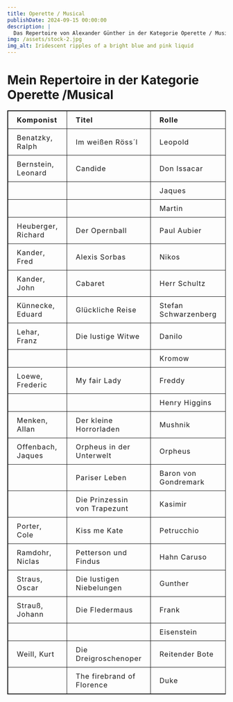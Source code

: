 ```yaml
---
title: Operette / Musical
publishDate: 2024-09-15 00:00:00
description: |
  Das Repertoire von Alexander Günther in der Kategorie Operette / Musical
img: /assets/stock-2.jpg
img_alt: Iridescent ripples of a bright blue and pink liquid
---
```

# Mein Repertoire in der Kategorie Operette /Musical


| Komponist         | Titel                          | Rolle                    | Sprache    |
|-------------------|-------------------------------|--------------------------|------------|
| Benatzky, Ralph   | Im weißen Röss´l              | Leopold                  |            |
| Bernstein, Leonard | Candide                       | Don Issacar              |            |
|                   |                               | Jaques                   |            |
|                   |                               | Martin                   |            |
| Heuberger, Richard | Der Opernball                 | Paul Aubier              |            |
| Kander, Fred      | Alexis Sorbas                 | Nikos                    |            |
| Kander, John      | Cabaret                       | Herr Schultz             |            |
| Künnecke, Eduard  | Glückliche Reise              | Stefan Schwarzenberg     |            |
| Lehar, Franz      | Die lustige Witwe             | Danilo                   |            |
|                   |                               | Kromow                   |            |
| Loewe, Frederic   | My fair Lady                  | Freddy                   |            |
|                   |                               | Henry Higgins            |            |
| Menken, Allan     | Der kleine Horrorladen        | Mushnik                  |            |
| Offenbach, Jaques | Orpheus in der Unterwelt      | Orpheus                  |            |
|                   | Pariser Leben                 | Baron von Gondremark     |            |
|                   | Die Prinzessin von Trapezunt  | Kasimir                  |            |
| Porter, Cole      | Kiss me Kate                  | Petrucchio               |            |
| Ramdohr, Niclas   | Petterson und Findus          | Hahn Caruso              |            |
| Straus, Oscar     | Die lustigen Niebelungen      | Gunther                  |            |
| Strauß, Johann    | Die Fledermaus                | Frank                    |            |
|                   |                               | Eisenstein               |            |
| Weill, Kurt       | Die Dreigroschenoper          | Reitender Bote           |            |
|                   | The firebrand of Florence     | Duke                     | engl.   |




<style>
  table {
  border-collapse: collapse;
  border: 1px solid ;
  letter-spacing: 1px;
}

td, th {
  border: 1px solid ;
  padding: 10px 20px;
}

th {
  background-color: ;
}

td {
  text-align: start;
}



  th {
    text-align: start;
  }
</style>
